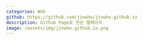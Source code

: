 ```yaml
---
categories: Web
github: https://github.com/jinwho/jinwho.github.io
description: Github Page로 만든 웹페이지
image: /assets/img/jinwho.github.io.png
---
```

